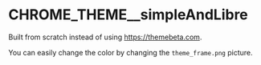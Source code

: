 # CHROME_THEME__simpleAndLibre
Built from scratch instead of using https://themebeta.com.

You can easily change the color by changing the `theme_frame.png` picture.
